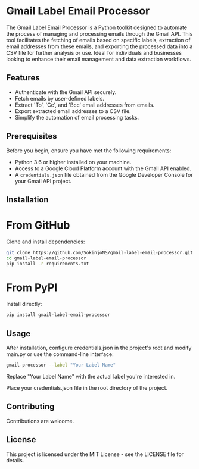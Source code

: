 # Gmail Label Email Processor

The Gmail Label Email Processor is a Python toolkit designed to automate the process of managing and processing emails through the Gmail API. This tool facilitates the fetching of emails based on specific labels, extraction of email addresses from these emails, and exporting the processed data into a CSV file for further analysis or use. Ideal for individuals and businesses looking to enhance their email management and data extraction workflows.

## Features

- Authenticate with the Gmail API securely.
- Fetch emails by user-defined labels.
- Extract 'To', 'Cc', and 'Bcc' email addresses from emails.
- Export extracted email addresses to a CSV file.
- Simplify the automation of email processing tasks.

## Prerequisites

Before you begin, ensure you have met the following requirements:

- Python 3.6 or higher installed on your machine.
- Access to a Google Cloud Platform account with the Gmail API enabled.
- A `credentials.json` file obtained from the Google Developer Console for your Gmail API project.

## Installation

# From GitHub

Clone and install dependencies:

```bash
git clone https://github.com/SokinjoNS/gmail-label-email-processor.git
cd gmail-label-email-processor
pip install -r requirements.txt
```

# From PyPI

Install directly:

```bash
pip install gmail-label-email-processor
```

## Usage

After installation, configure credentials.json in the project's root and modify main.py or use the command-line interface:

```bash
gmail-processor --label "Your Label Name"
```
Replace "Your Label Name" with the actual label you're interested in.

Place your credentials.json file in the root directory of the project.

## Contributing

Contributions are welcome.

## License
This project is licensed under the MIT License - see the LICENSE file for details.